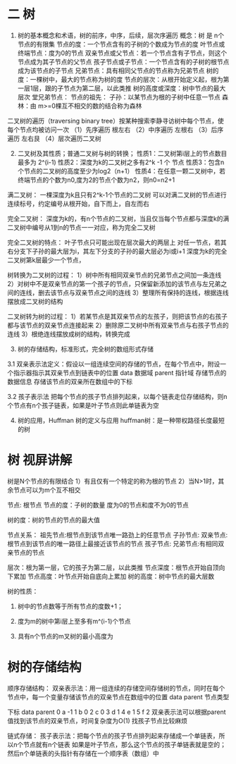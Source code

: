 # 二 树
1. 树的基本概念和术语，树的前序，中序，后续，层次序遍历
概念：树 是 n个节点的有限集
节点的度：一个节点含有的子树的个数成为节点的度
叶节点或终端节点：度为0的节点
双亲节点或父节点：若一个节点含有子节点，则这个节点成为其子节点的父节点
孩子节点或子节点：一个节点含有的子树的根节点成为该节点的子节点
兄弟节点：具有相同父节点的节点称为兄弟节点
树的度：一棵树中，最大的节点称为树的度
节点的层次：从根开始定义起，根为第一层1层，跟的子节点为第二层，以此类推
树的高度或深度：树中节点的最大层次
堂兄弟节点：
节点的祖先：
子孙：以某节点为根的子树中任意一节点
森林：由 m>=0棵互不相交的数的结合称为森林

二叉树的遍历（traversing binary tree）按某种搜索李静寻访树中每个节点，使每个节点均被访问一次
（1）先序遍历 根左右
（2）中序遍历 左根右
（3）后序遍历 左右艮
（4）层次遍历二叉树

2.  二叉树及其性质；普通二叉树与树的转换；
性质1：二叉树第i层上的节点数目最多为 2^(i-1)
性质2：深度为k的二叉树之多有2^k -1 个 节点
性质3：包含n个节点的二叉树的高度至少为log2（n+1）
性质4：在任意一颗二叉树中，若终端节点的个数为n0,度为2的节点个数为n2，则n0=n2+1

满二叉树：
一棵深度为k且只有2^k-1个节点的二叉树
可以对满二叉树的节点进行连续标号，约定编号从根开始，自下而上，自左而右

完全二叉树：
深度为k的，有n个节点的二叉树，当且仅当每个节点都与深度k的满二叉树中编号从1到n的节点一一对应，称为完全二叉树

完全二叉树的特点：
叶子节点只可能出现在层次最大的两层上
对任一节点，若其右分支下子孙的最大层为i，其左下分支的子孙的最大层必为i或i+1
深度为k的完全二叉树第k层最少一个节点，

树转换为二叉树的过程：
1）树中所有相同双亲节点的兄弟节点之间加一条连线
2）对树中不是双亲节点的第一个孩子的节点，只保留新添加的该节点与左兄弟之间的连线，删去该节点与双亲节点之间的连线
3）整理所有保持的连线，根据连线摆放成二叉树的结构

二叉树转为树的过程：
1）若某节点是其双亲节点的左孩子，则把该节点的右孩子都与该节点的双亲节点连接起来
2）删除原二叉树中所有双亲节点与右孩子节点的连线
3）根绝连线摆放成树的结构，转换完成

3. 树的存储结构，标准形式，完全树的数组形式存储

3.1 双亲表示法定义：假设以一组连续空间的存储的节点，在每个节点中，附设一个指示器指示其双亲节点到链表中的位置
data 数据域             parent 指针域
存储节点的数据信息      存储该节点的双亲所在数组中的下标

3.2 孩子表示法 把每个节点的孩子节点排列起来，以每个链表走位存储结构，则n个节点有n个孩子链表，如果是叶子节点则此单链表为空


4. 树的应用，Huffman 树的定义与应用
huffman树：是一种带权路径长度最短的树


# 树 视屏讲解
树是N个节点的有限结合
1）有且仅有一个特定的称为根的节点
2）当N>1时，其余节点可以为m个互不相交

节点: 根节点
      节点的度：子树的数量 度为0的节点和度不为0的节点

树的度：树的节点的节点的最大值

节点关系：
        祖先节点:根节点到该节点唯一路劲上的任意节点
        子孙节点:
        双亲节点:根节点到该节点的唯一路径上最接近该节点的节点
        孩子节点:
        兄弟节点:有相同双亲节点的节点

层次：根为第一层，它的孩子为第二层，以此类推
节点深度：根节点开始自顶向下累加
节点高度：叶节点开始自底向上累加
树的高度：树中节点的最大层数

树的性质：
1. 树中的节点数等于所有节点的度数+1；
2. 度为m的树中第i层上至多有m^(i-1)个节点

4. 具有n个节点的m叉树的最小高度为


# 树的存储结构
顺序存储结构：
双亲表示法：用一组连续的存储空间存储树的节点，同时在每个节点中，每一个变量存储该节点的双亲节点在数组中的位置
data parent  节点类型

下标    data    parent
0       a       -1
1       b       0
2       c       0
3       d       1
4       e       1
5       f       2
双亲表示法可以根据parent 值找到该节点的双亲节点，时间复杂度为O(1)
找孩子节点比较麻烦

链式存储：
孩子表示法：把每个节点的孩子节点排列起来存储成一个单链表，所以n个节点就有n个链表
如果是叶子节点，那么这个节点的孩子单链表就是空的；
然后n个单链表的头指针有存储在一个顺序表（数组）中

